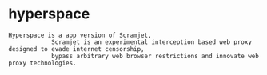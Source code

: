 # hyperspace
	Hyperspace is a app version of Scramjet,
				Scramjet is an experimental interception based web proxy designed to evade internet censorship, 
				bypass arbitrary web browser restrictions and innovate web proxy technologies.
